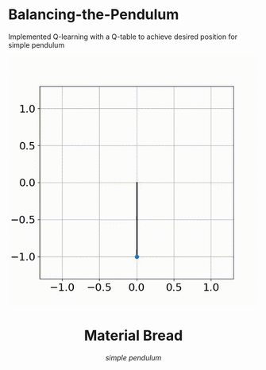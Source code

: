 # Balancing-the-Pendulum
Implemented Q-learning with a Q-table to achieve desired position for simple pendulum

<p align = 'center'>
<img src ='assets/pendulum.gif' alt>
<h1 align="center">Material Bread</h1>  
</p>   
<p align = 'center'>  
<em>simple pendulum</em>
</p> 

  
